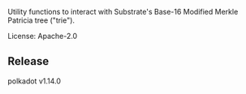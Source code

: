 Utility functions to interact with Substrate's Base-16 Modified Merkle Patricia tree ("trie").

License: Apache-2.0


## Release

polkadot v1.14.0
